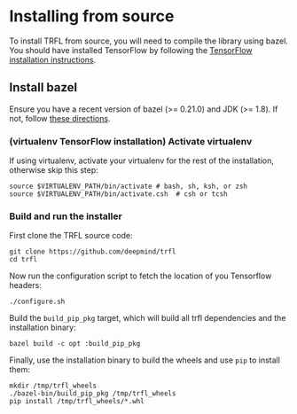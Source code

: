 # Installing from source

To install TRFL from source, you will need to compile the library using bazel.
You should have installed TensorFlow by following the [TensorFlow installation
instructions](https://www.tensorflow.org/install/).

## Install bazel

Ensure you have a recent version of bazel (>= 0.21.0) and JDK (>= 1.8). If not,
follow [these directions](https://bazel.build/versions/master/docs/install.html).

### (virtualenv TensorFlow installation) Activate virtualenv

If using virtualenv, activate your virtualenv for the rest of the installation,
otherwise skip this step:

```shell
source $VIRTUALENV_PATH/bin/activate # bash, sh, ksh, or zsh
source $VIRTUALENV_PATH/bin/activate.csh  # csh or tcsh
```

### Build and run the installer

First clone the TRFL source code:

```shell
git clone https://github.com/deepmind/trfl
cd trfl
```

Now run the configuration script to fetch the location of you Tensorflow headers:

```shell
./configure.sh
```

Build the `build_pip_pkg` target, which will build all trfl dependencies and the
installation binary:

```shell
bazel build -c opt :build_pip_pkg
```

Finally, use the installation binary to build the wheels and use `pip` to
install them:

```shell
mkdir /tmp/trfl_wheels
./bazel-bin/build_pip_pkg /tmp/trfl_wheels
pip install /tmp/trfl_wheels/*.whl
```
